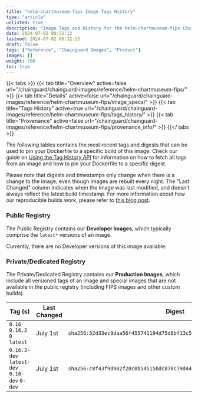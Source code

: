 ```yaml
---
title: "helm-chartmuseum-fips Image Tags History"
type: "article"
unlisted: true
description: "Image Tags and History for the helm-chartmuseum-fips Chainguard Image"
date: 2024-07-02 00:32:13
lastmod: 2024-07-02 00:32:13
draft: false
tags: ["Reference", "Chainguard Images", "Product"]
images: []
weight: 700
toc: true
---
```


{{< tabs >}}
{{< tab title="Overview" active=false url="/chainguard/chainguard-images/reference/helm-chartmuseum-fips/" >}}
{{< tab title="Details" active=false url="/chainguard/chainguard-images/reference/helm-chartmuseum-fips/image_specs/" >}}
{{< tab title="Tags History" active=true url="/chainguard/chainguard-images/reference/helm-chartmuseum-fips/tags_history/" >}}
{{< tab title="Provenance" active=false url="/chainguard/chainguard-images/reference/helm-chartmuseum-fips/provenance_info/" >}}
{{</ tabs >}}

The following tables contains the most recent tags and digests that can be used to pin your Dockerfile to a specific build of this image. Check our guide on [Using the Tag History API](/chainguard/chainguard-images/using-the-tag-history-api/) for information on how to fetch all tags from an image and how to pin your Dockerfile to a specific digest.

Please note that digests and timestamps only change when there is a change to the image, even though images are rebuilt every night. The "Last Changed" column indicates when the image was last modified, and doesn't always reflect the latest build timestamp. For more information about how our reproducible builds work, please refer to [this blog post](https://www.chainguard.dev/unchained/reproducing-chainguards-reproducible-image-builds).

### Public Registry
The Public Registry contains our **Developer Images**, which typically comprise the `latest*` versions of an image.

Currently, there are no Developer versions of this image available.

### Private/Dedicated Registry
The Private/Dedicated Registry contains our **Production Images**, which include all versioned tags of an image and special images that are not available in the public registry (including FIPS images and other custom builds).

| Tag (s)                                       | Last Changed | Digest                                                                    |
|-----------------------------------------------|--------------|---------------------------------------------------------------------------|
|  `0.16` `0.16.2` `0` `latest`                 | July 1st     | `sha256:32d33ec9daa56f455741194d75d8bf13c50bd7f84c13a4843b26aebb9b6205dd` |
|  `0.16.2-dev` `latest-dev` `0.16-dev` `0-dev` | July 1st     | `sha256:c8f43f9d982f20c0b54515bdc870c79d44d359e6a8563118591bbcee85cbe3c8` |

